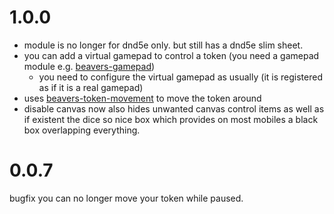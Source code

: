 # 1.0.0
- module is no longer for dnd5e only. but still has a dnd5e slim sheet.
- you can add a virtual gamepad to control a token (you need a gamepad module e.g. [beavers-gamepad](https://github.com/AngryBeaver/beavers-gamepad))
  - you need to configure the virtual gamepad as usually (it is registered as if it is a real gamepad)
- uses [beavers-token-movement](https://github.com/AngryBeaver/beavers-system-interface/wiki/Beaver's-System-Interface#tokenmovementcreate-v214) to move the token around
- disable canvas now also hides unwanted canvas control items as well as if existent the dice so nice box which provides on most mobiles a black box overlapping everything.
#  0.0.7
bugfix you can no longer move your token while paused.